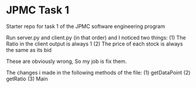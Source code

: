 # JPMC Task 1
Starter repo for task 1 of the JPMC software engineering program

Run server.py and client.py (in that order) and I noticed two things:
(1) The Ratio in the client output is always 1
(2) The price of each stock is always the same as its bid

These are obviously wrong, So my job is fix them.

The changes i made in the following methods of the file:
(1) getDataPoint
(2) getRatio
(3) Main
